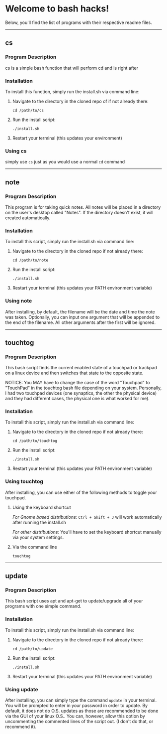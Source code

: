 # Welcome to bash hacks!
Below, you'll find the list of programs with their respective readme files.

--------------------------------------

## cs

### Program Description
cs is a simple bash function that will perform cd and ls right after

### Installation
To install this function, simply run the install.sh via command line:

1. Navigate to the directory in the cloned repo of if not already there:

    `cd /path/to/cs`

2. Run the install script:

    `./install.sh`

3. Restart your terminal (this updates your environment)

### Using cs
simply use `cs` just as you would use a normal `cd` command

--------------------------------------

## note

### Program Description
This program is for taking quick notes. All notes will be placed in a
directory on the user's desktop called "Notes". If the directory
doesn't exist, it will created automatically.

### Installation
To install this script, simply run the install.sh via command line:

1. Navigate to the directory in the cloned repo if not already there:

    `cd /path/to/note`

2. Run the install script:

    `./install.sh`

3. Restart your terminal (this updates your PATH environment variable)

### Using note
After installing, by default, the filename will be the date and time
the note was taken. Optionally, you can input one argument that
will be appended to the end of the filename. All other arguments after
the first will be ignored.

--------------------------------------

## touchtog

### Program Description
This bash script finds the current enabled state of a touchpad or
trackpad on a linux device and then switches that state to the
opposite state.

NOTICE: You MAY have to change the case of the word "Touchpad" to
"TouchPad" in the touchtog bash file depending on your system.
Personally, I had two touchpad devices (one synaptics, the other the
physical device) and they had different cases, the physical one is
what worked for me).


### Installation
To install this script, simply run the install.sh via command line:

1. Navigate to the directory in the cloned repo if not already there:

    `cd /path/to/touchtog`

2. Run the install script:

    `./install.sh`

3. Restart your terminal (this updates your PATH environment variable)

### Using touchtog
After installing, you can use either of the following methods to
toggle your touchpad.

1. Using the keyboard shortcut

    *For Gnome based distributions:* `Ctrl + Shift + J` will work
    automatically after running the install.sh

    *For other distributions:* You'll have to set the keyboard
    shortcut manually via your system settings.

2. Via the command line

    `touchtog`

--------------------------------------

## update

### Program Description
This bash script uses apt and apt-get to update/upgrade all of your
programs with one simple command.

### Installation
To install this script, simply run the install.sh via command line:

1. Navigate to the directory in the cloned repo if not already there:

    `cd /path/to/update`

2. Run the install script:

    `./install.sh`

3. Restart your terminal (this updates your PATH environment variable)

### Using update
After installing, you can simply type the command `update` in your
terminal. You will be prompted to enter in your password in order to
update. By default, it does not do O.S. updates as those are
recommended to be done via the GUI of your linux O.S.. You can,
however, allow this option by uncommenting the commented lines of the
script out. (I don't do that, or recommend it).
